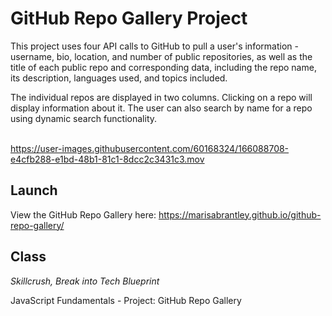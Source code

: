 # GitHub Repo Gallery Project

This project uses four API calls to GitHub to pull a user's information - username, bio, location, and number of public repositories, as well as the title of each public repo and corresponding data, including the repo name, its description, languages used, and topics included.

The individual repos are displayed in two columns. Clicking on a repo will display information about it. The user can also search by name for a repo using dynamic search functionality.
</br>
</br>

https://user-images.githubusercontent.com/60168324/166088708-e4cfb288-e1bd-48b1-81c1-8dcc2c3431c3.mov

## Launch

View the GitHub Repo Gallery here: https://marisabrantley.github.io/github-repo-gallery/

## Class
*Skillcrush, Break into Tech Blueprint*

JavaScript Fundamentals - Project: GitHub Repo Gallery
